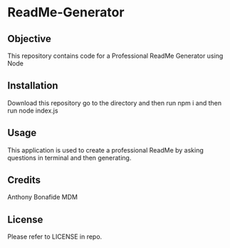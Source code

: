 # ReadMe-Generator

## Objective

This repository contains code for a Professional ReadMe Generator using Node

## Installation

Download this repository go to the directory and then run npm i and then run node index.js

## Usage

This application is used to create a professional ReadMe by asking questions in terminal and then generating.

## Credits
Anthony Bonafide 
MDM


## License

Please refer to LICENSE in repo.

